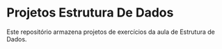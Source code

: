 # Projetos Estrutura De Dados
Este repositório armazena projetos de exercícios da aula de Estrutura de Dados.
